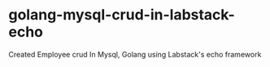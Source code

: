 # golang-mysql-crud-in-labstack-echo

Created Employee crud In Mysql, Golang using Labstack's echo framework